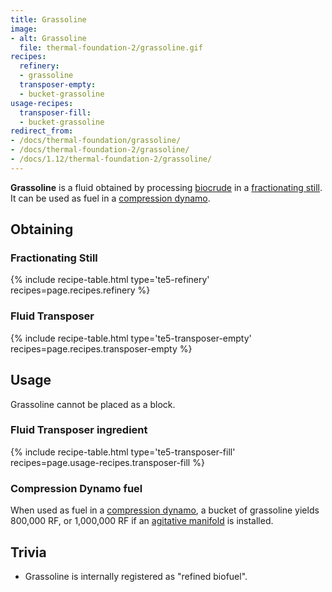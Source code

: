 ```yaml
---
title: Grassoline
image:
- alt: Grassoline
  file: thermal-foundation-2/grassoline.gif
recipes:
  refinery:
  - grassoline
  transposer-empty:
  - bucket-grassoline
usage-recipes:
  transposer-fill:
  - bucket-grassoline
redirect_from:
- /docs/thermal-foundation/grassoline/
- /docs/thermal-foundation-2/grassoline/
- /docs/1.12/thermal-foundation-2/grassoline/
---
```


**Grassoline** is a fluid obtained by processing
[biocrude](/docs/1.12/thermal-foundation/biocrude/) in a [fractionating
still](/docs/1.12/thermal-expansion/fractionating-still/). It can be used as fuel in
a [compression dynamo](/docs/1.12/thermal-expansion/compression-dynamo/).


Obtaining
---------

### Fractionating Still
{% include recipe-table.html type='te5-refinery' recipes=page.recipes.refinery %}

### Fluid Transposer
{% include recipe-table.html type='te5-transposer-empty' recipes=page.recipes.transposer-empty %}


Usage
-----

Grassoline cannot be placed as a block.

### Fluid Transposer ingredient
{% include recipe-table.html type='te5-transposer-fill' recipes=page.usage-recipes.transposer-fill %}

### Compression Dynamo fuel
When used as fuel in a [compression
dynamo](/docs/1.12/thermal-expansion/compression-dynamo/), a bucket of grassoline
yields 800,000 RF, or 1,000,000 RF if an [agitative
manifold](/docs/1.12/thermal-expansion/augment-agitative-manifold/) is installed.


Trivia
------

* Grassoline is internally registered as "refined biofuel".
